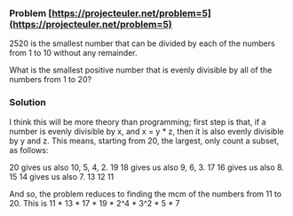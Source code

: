 ### Problem [https://projecteuler.net/problem=5](https://projecteuler.net/problem=5)

2520 is the smallest number that can be divided by each of the numbers from 1 to 10 without any remainder.

What is the smallest positive number that is evenly divisible by all of the numbers from 1 to 20?


### Solution

I think this will be more theory than programming; first step is that, if a number is evenly divisible by x, and x = y * z, then it is also evenly divisible by y and z.
This means, starting from 20, the largest, only count a subset, as follows:

20 gives us also 10, 5, 4, 2.
19
18 gives us also 9, 6, 3.
17
16 gives us also 8.
15
14 gives us also 7.
13
12
11

And so, the problem reduces to finding the mcm of the numbers from 11 to 20.
This is 11 * 13 * 17 * 19 * 2^4 * 3^2 * 5 * 7
